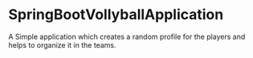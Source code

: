 # SpringBootVollyballApplication
A Simple application which creates a random profile for the players and helps to organize it in the teams.
